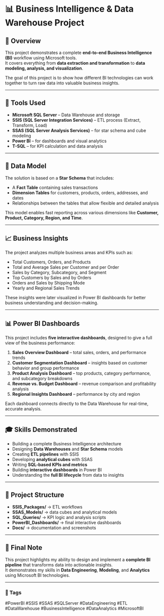 # 📊 Business Intelligence & Data Warehouse Project

## 🎯 Overview
This project demonstrates a complete **end-to-end Business Intelligence (BI)** workflow using Microsoft tools.  
It covers everything from **data extraction and transformation** to **data modeling, analysis, and visualization**.

The goal of this project is to show how different BI technologies can work together to turn raw data into valuable business insights.

---

## 🧰 Tools Used
- **Microsoft SQL Server** – Data Warehouse and storage  
- **SSIS (SQL Server Integration Services)** – ETL process (Extract, Transform, Load)  
- **SSAS (SQL Server Analysis Services)** – for star schema and cube modeling  
- **Power BI** – for dashboards and visual analytics  
- **T-SQL** – for KPI calculation and data analysis  

---

## 🧱 Data Model
The solution is based on a **Star Schema** that includes:
- A **Fact Table** containing sales transactions  
- **Dimension Tables** for customers, products, orders, addresses, and dates  
- Relationships between the tables that allow flexible and detailed analysis  

This model enables fast reporting across various dimensions like **Customer, Product, Category, Region, and Time**.

---

## 📈 Business Insights
The project analyzes multiple business areas and KPIs such as:
- Total Customers, Orders, and Products  
- Total and Average Sales per Customer and per Order  
- Sales by Category, Subcategory, and Segment  
- Top Customers by Sales and by Orders  
- Orders and Sales by Shipping Mode  
- Yearly and Regional Sales Trends  

These insights were later visualized in Power BI dashboards for better business understanding and decision-making.

---

## 📊 Power BI Dashboards
This project includes **five interactive dashboards**, designed to give a full view of the business performance:

1. **Sales Overview Dashboard** – total sales, orders, and performance trends  
2. **Customer Segmentation Dashboard** – insights based on customer behavior and group performance  
3. **Product Analysis Dashboard** – top products, category performance, and subcategory breakdowns  
4. **Revenue vs. Budget Dashboard** – revenue comparison and profitability analysis  
5. **Regional Insights Dashboard** – performance by city and region  

Each dashboard connects directly to the Data Warehouse for real-time, accurate analysis.

---

## 🎓 Skills Demonstrated
- Building a complete Business Intelligence architecture  
- Designing **Data Warehouses** and **Star Schema** models  
- Creating **ETL pipelines** with SSIS  
- Developing **analytical cubes** with SSAS  
- Writing **SQL-based KPIs and metrics**  
- Building **interactive dashboards** in Power BI  
- Understanding the **full BI lifecycle** from data to insights  

---

## 📂 Project Structure
- **SSIS_Packages/** → ETL workflows  
- **SSAS_Models/** → data cubes and analytical models  
- **SQL_Queries/** → KPI logic and analysis scripts  
- **PowerBI_Dashboards/** → final interactive dashboards  
- **Docs/** → documentation and screenshots  

---

## 🏁 Final Note
This project highlights my ability to design and implement a **complete BI pipeline** that transforms data into actionable insights.  
It demonstrates my skills in **Data Engineering**, **Modeling**, and **Analytics** using Microsoft BI technologies.

---

### 🔖 Tags
#PowerBI #SSIS #SSAS #SQLServer #DataEngineering #ETL #DataWarehouse #BusinessIntelligence #DataAnalytics #MicrosoftBI
